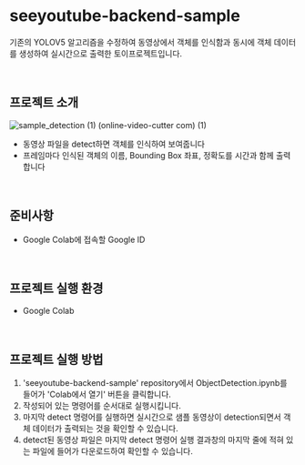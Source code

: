 # seeyoutube-backend-sample
기존의 YOLOV5 알고리즘을 수정하여 동영상에서 객체를 인식함과 동시에 객체 데이터를 생성하여 실시간으로 출력한 토이프로젝트입니다.

</br>

## 프로젝트 소개

![sample_detection (1) (online-video-cutter com) (1)](https://user-images.githubusercontent.com/65602906/206127633-04e811ef-64f4-4329-88a2-caacd0d15c1f.gif)

- 동영상 파일을 detect하면 객체를 인식하여 보여줍니다
- 프레임마다 인식된 객체의 이름, Bounding Box 좌표, 정확도를 시간과 함께 출력합니다

</br>

## 준비사항

- Google Colab에 접속할 Google ID

</br>

## 프로젝트 실행 환경 

- Google Colab

</br>

## 프로젝트 실행 방법

1. 'seeyoutube-backend-sample' repository에서 ObjectDetection.ipynb를 들어가 'Colab에서 열기' 버튼을 클릭합니다.
2. 작성되어 있는 명령어를 순서대로 실행시킵니다.
3. 마지막 detect 명령어를 실행하면 실시간으로 샘플 동영상이 detection되면서 객체 데이터가 출력되는 것을 확인할 수 있습니다. 
4. detect된 동영상 파일은 마지막 detect 명령어 실행 결과창의 마지막 줄에 적혀 있는 파일에 들어가 다운로드하여 확인할 수 있습니다.
